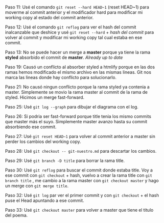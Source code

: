 Paso 11: Usé el comando `git reset --hard HEAD~1` (reset HEAD~1) para moverme 
al commit anterior y el modificador hard para modificar mi working copy al 
estado del commit anterior.

Paso 12: Usé el comando `git reflog` para ver el hash del commit inalcanzable 
que deshice y usé `git reset --hard` + *hash del commit* para volver al commit y
modificar mi working copy tal cual estaba en ese commit.

Paso 13: No se puede hacer un merge a **master** porque ya tiene la rama 
**styled** absorbido el commit de **master**. *Already up to date*

Paso 19: Causó un conflicto al absorber styled a htmlify porque en las dos
ramas hemos modificado el mismo archivo en las mismas lineas. Git nos marca
las lineas donde hay conflicto para solucionarlo.   

Paso 21: No causó ningun conflicto porque la rama styled ya contenia a master.
Simplemente se movio la rama master al commit de la rama de styled. Hicimos un
merge fast-forward.

Paso 25: Usé `git log --graph` para dibujar el diagrama con el log.

Paso 26: Si podria ser fast-forward porque title tenia los mismo commits que
master más el suyo. Simplemente master avanzo hasta su commit absorbiendo ese
commit. 

Paso 27: Usé `git reset HEAD~1` para volver al commit anterior a master sin 
perder los cambios del working copy.

Paso 28: Usé `git checkout -- git-nuestro.md` para descartar los cambios.

Paso 29: Usé `git branch -D title` para borrar la rama title.

Paso 30: Usé `git reflog` para buscar el commit donde estaba title. Voy a ese 
commit con `git checkout` + hash, vuelvo a crear la rama title con `git branch
title` , me cambio a la rama master con `git checkout master` y hago un merge 
con `git merge title`.

Paso 32: Usé `git log` par ver el primer commit y con `git checkout` + el hash
puse el Head apuntando a ese commit.

Paso 33: Usé `git checkout master` para volver a master que tiene el titulo del
poema.
